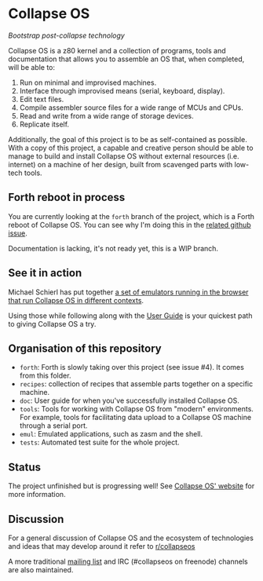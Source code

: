 # Collapse OS

*Bootstrap post-collapse technology*

Collapse OS is a z80 kernel and a collection of programs, tools and
documentation that allows you to assemble an OS that, when completed, will be
able to:

1. Run on minimal and improvised machines.
2. Interface through improvised means (serial, keyboard, display).
3. Edit text files.
4. Compile assembler source files for a wide range of MCUs and CPUs.
5. Read and write from a wide range of storage devices.
6. Replicate itself.

Additionally, the goal of this project is to be as self-contained as possible.
With a copy of this project, a capable and creative person should be able to
manage to build and install Collapse OS without external resources (i.e.
internet) on a machine of her design, built from scavenged parts with low-tech
tools.

## Forth reboot in process

You are currently looking at the `forth` branch of the project, which is a
Forth reboot of Collapse OS. You can see why I'm doing this in the [related
github issue][forth-issue].

Documentation is lacking, it's not ready yet, this is a WIP branch.

## See it in action

Michael Schierl has put together [a set of emulators running in the browser that
run Collapse OS in different contexts][jsemul].

Using those while following along with the [User Guide](doc/) is your quickest
path to giving Collapse OS a try.

## Organisation of this repository

* `forth`: Forth is slowly taking over this project (see issue #4). It comes
           from this folder.
* `recipes`: collection of recipes that assemble parts together on a specific
             machine.
* `doc`: User guide for when you've successfully installed Collapse OS.
* `tools`: Tools for working with Collapse OS from "modern" environments. For
           example, tools for facilitating data upload to a Collapse OS machine
           through a serial port.
* `emul`: Emulated applications, such as zasm and the shell.
* `tests`: Automated test suite for the whole project.

## Status

The project unfinished but is progressing well! See [Collapse OS' website][web]
for more information.

## Discussion

For a general discussion of Collapse OS and the ecosystem of technologies and ideas that may develop around it refer to [r/collapseos][discussion]

A more traditional [mailing list][listserv] and IRC (#collapseos on freenode) channels are also maintained.

[libz80]: https://github.com/ggambetta/libz80
[web]: https://collapseos.org
[jsemul]: https://schierlm.github.io/CollapseOS-Web-Emulator/
[discussion]: https://www.reddit.com/r/collapseos
[listserv]: http://lists.sonic.net/mailman/listinfo/collapseos
[forth-issue]: https://github.com/hsoft/collapseos/issues/4  


